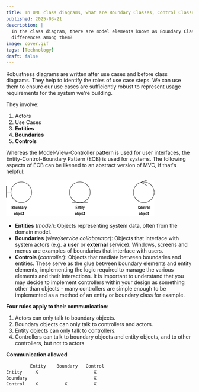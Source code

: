 ```yaml
---
title: In UML class diagrams, what are Boundary Classes, Control Classes, and Entity Classes?
published: 2025-03-21
description: |
  In the class diagram, there are model elements known as Boundary Class, Control Class, and Entity Class. What are
  differences among them?
image: cover.gif
tags: [Technology]
draft: false
---
```


Robustness diagrams are written after use cases and before class diagrams. They help to identify the roles of use case
steps. We can use them to ensure our use cases are sufficiently robust to represent usage requirements for the system
we're building.

They involve:

1. Actors
2. Use Cases
3. __Entities__
4. __Boundaries__
5. __Controls__

Whereas the Model-View-Controller pattern is used for user interfaces, the Entity-Control-Boundary Pattern (ECB) is used
for systems. The following aspects of ECB can be likened to an abstract version of MVC, if that's helpful:

![](./ecb.png)

- __Entities__ (_model_): Objects representing system data, often from the domain model.
- __Boundaries__ (_view/service collaborator_): Objects that interface with system actors (e.g. a __user__ or
  __external__ service). Windows, screens and menus are examples of boundaries that interface with users.
- __Controls__ (_controller_): Objects that mediate between boundaries and entities. These serve as the glue between
  boundary elements and entity elements, implementing the logic required to manage the various elements and their
  interactions. It is important to understand that you may decide to implement controllers within your design as
  something other than objects - many controllers are simple enough to be implemented as a method of an entity or
  boundary class for example.

__Four rules apply to their communication__:

1. Actors can only talk to boundary objects.
2. Boundary objects can only talk to controllers and actors.
3. Entity objects can only talk to controllers.
4. Controllers can talk to boundary objects and entity objects, and to other controllers, but not to actors

__Communication allowed__

```text
         Entity    Boundary   Control
Entity     X                     X
Boundary                         X
Control    X          X          X
```
